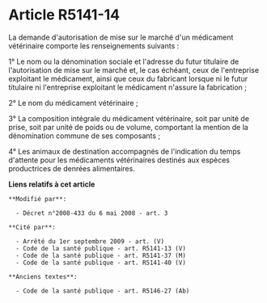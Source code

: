 # Article R5141-14

La demande d'autorisation de mise sur le marché d'un médicament vétérinaire comporte les renseignements suivants : 

1° Le nom ou la dénomination sociale et l'adresse du futur titulaire de l'autorisation de mise sur le marché et, le cas
échéant, ceux de l'entreprise exploitant le médicament, ainsi que ceux du fabricant lorsque ni le futur titulaire ni
l'entreprise exploitant le médicament n'assure la fabrication ; 

2° Le nom du médicament vétérinaire ; 

3° La composition intégrale du médicament vétérinaire, soit par unité de prise, soit par unité de poids ou de volume,
comportant la mention de la dénomination commune de ses composants ; 

4° Les animaux de destination accompagnés de l'indication du temps d'attente pour les médicaments vétérinaires destinés aux
espèces productrices de denrées alimentaires.

**Liens relatifs à cet article**

	**Modifié par**:

	  - Décret n°2008-433 du 6 mai 2008 - art. 3

	**Cité par**:

	  - Arrêté du 1er septembre 2009 - art. (V)
	  - Code de la santé publique - art. R5141-13 (V)
	  - Code de la santé publique - art. R5141-37 (M)
	  - Code de la santé publique - art. R5141-40 (V)

	**Anciens textes**:

	  - Code de la santé publique - art. R5146-27 (Ab)
